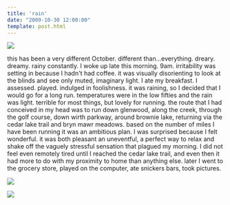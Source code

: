 ```yaml
---
title: 'rain'
date: "2009-10-30 12:00:00"
template: post.html
---
```


![](http://slowtheory.openphoto.me.s3.amazonaws.com/custom/200910/IMG_0465-1d75c8_1024x1024.jpg)

this has been a very different October. different than...everything. dreary. dreamy. rainy constantly. I woke up late this morning. 9am. irritability was setting in because I hadn't had coffee. it was visually disorienting to look at the blinds and see only muted, imaginary light. I ate my breakfast. I assessed. played. indulged in foolishness. it was raining, so I decided that I would go for a long run. temperatures were in the low fifties and the rain was light. terrible for most things, but lovely for running. the route that I had conceived in my head was to run down glenwood, along the creek, through the golf course, down wirth parkway, around brownie lake, returning via the cedar lake trail and bryn mawr meadows. based on the number of miles I have been running it was an ambitious plan. I was surprised because I felt wonderful. it was both pleasant an uneventful, a perfect way to relax and shake off the vaguely stressful sensation that plagued my morning. I did not feel even remotely tired until I reached the cedar lake trail, and even then it had more to do with my proximity to home than anything else. later I went to the grocery store, played on the computer, ate snickers bars, took pictures.

![](http://slowtheory.openphoto.me.s3.amazonaws.com/custom/200910/IMG_0479-1ba3d0_1024x1024.jpg)

![](http://slowtheory.openphoto.me.s3.amazonaws.com/custom/200910/IMG_0498-1d3554_1024x1024.jpg)